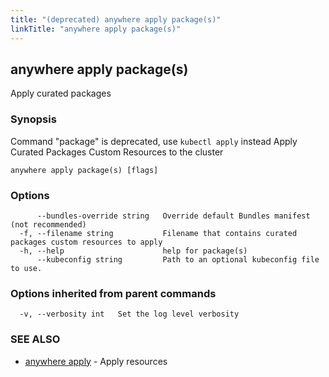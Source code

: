 ```yaml
---
title: "(deprecated) anywhere apply package(s)"
linkTitle: "anywhere apply package(s)"
---
```


## anywhere apply package(s)

Apply curated packages

### Synopsis

Command "package" is deprecated, use `kubectl apply` instead
Apply Curated Packages Custom Resources to the cluster

```
anywhere apply package(s) [flags]
```

### Options

```
      --bundles-override string   Override default Bundles manifest (not recommended)
  -f, --filename string           Filename that contains curated packages custom resources to apply
  -h, --help                      help for package(s)
      --kubeconfig string         Path to an optional kubeconfig file to use.
```

### Options inherited from parent commands

```
  -v, --verbosity int   Set the log level verbosity
```

### SEE ALSO

* [anywhere apply](../anywhere_apply/)	 - Apply resources

